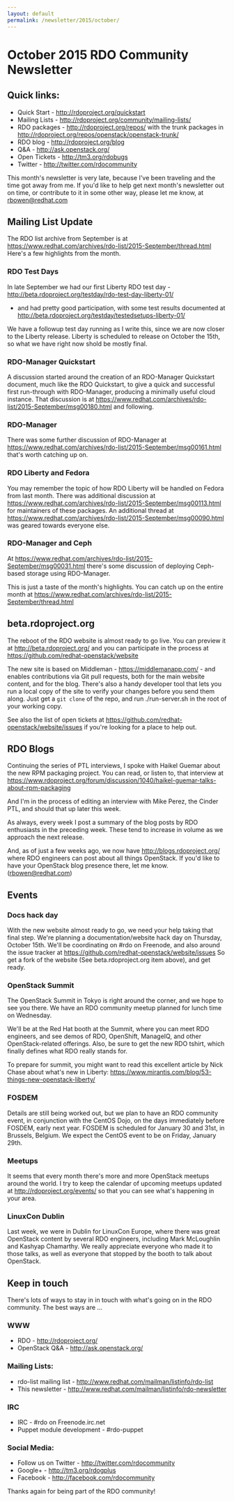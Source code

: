 ```yaml
---
layout: default
permalink: /newsletter/2015/october/
---
```

# October 2015 RDO Community Newsletter 

## Quick links:

* Quick Start - http://rdoproject.org/quickstart
* Mailing Lists - http://rdoproject.org/community/mailing-lists/
* RDO packages - http://rdoproject.org/repos/ with the trunk packages in http://rdoproject.org/repos/openstack/openstack-trunk/
* RDO blog - http://rdoproject.org/blog
* Q&A - http://ask.openstack.org/
* Open Tickets - http://tm3.org/rdobugs
* Twitter - http://twitter.com/rdocommunity

This month's newsletter is very late, because I've been traveling and
the time got away from me. If you'd like to help get next month's
newsletter out on time, or contribute to it in some other way, please
let me know, at rbowen@redhat.com


## Mailing List Update 

The RDO list archive from September is at
https://www.redhat.com/archives/rdo-list/2015-September/thread.html
Here's a few highlights from the month.

### RDO Test Days 

In late September we had our first Liberty RDO test day -
http://beta.rdoproject.org/testday/rdo-test-day-liberty-01/
- and had pretty good participation, with some test results documented
at http://beta.rdoproject.org/testday/testedsetups-liberty-01/

We have a followup test day running as I write this, since we are now
closer to the Liberty release. Liberty is scheduled to release on
October the 15th, so what we have right now shold be mostly final.

### RDO-Manager Quickstart 

A discussion started around the creation of an RDO-Manager Quickstart
document, much like the RDO Quickstart, to give a quick and successful
first run-through with RDO-Manager, producing a minimally useful cloud
instance. That discussion is at
https://www.redhat.com/archives/rdo-list/2015-September/msg00180.html
and following.

### RDO-Manager 

There was some further discussion of RDO-Manager at
https://www.redhat.com/archives/rdo-list/2015-September/msg00161.html
that's worth catching up on.

### RDO Liberty and Fedora 

You may remember the topic of how RDO Liberty will be handled on
Fedora from last month. There was additional discussion at
https://www.redhat.com/archives/rdo-list/2015-September/msg00113.html
for maintainers of these packages. An additional thread at
https://www.redhat.com/archives/rdo-list/2015-September/msg00090.html
was geared towards everyone else.

### RDO-Manager and Ceph 

At https://www.redhat.com/archives/rdo-list/2015-September/msg00031.html
there's some discussion of deploying Ceph-based storage using
RDO-Manager.


This is just a taste of the month's highlights. You can catch up on
the entire month at
https://www.redhat.com/archives/rdo-list/2015-September/thread.html


## beta.rdoproject.org 

The reboot of the RDO website is almost ready to go live. You can
preview it at http://beta.rdoproject.org/ and you can participate in
the process at https://github.com/redhat-openstack/website

The new site is based on Middleman - https://middlemanapp.com/ - and
enables contributions via Git pull requests, both for the main website
content, and for the blog. There's also a handy developer tool that
lets you run a local copy of the site to verify your changes before
you send them along. Just get a `git clone` of the repo, and 
run ./run-server.sh in the root of your working copy.

See also the list of open tickets at
https://github.com/redhat-openstack/website/issues if you're looking
for a place to help out.


## RDO Blogs 

Continuing the series of PTL interviews, I spoke with Haikel Guemar
about the new RPM packaging project. You can read, or listen to, that
interview at
https://www.rdoproject.org/forum/discussion/1040/haikel-guemar-talks-about-rpm-packaging

And I'm in the process of editing an interview with Mike Perez, the
Cinder PTL, and should that up later this week.

As always, every week I post a summary of the blog posts by RDO
enthusiasts in the preceding week. These tend to increase in volume
as we approach the next release.

And, as of just a few weeks ago, we now have
http://blogs.rdoproject.org/ where RDO engineers can post about all
things OpenStack. If you'd like to have your OpenStack blog presence
there, let me know. (rbowen@redhat.com)


## Events 

### Docs hack day 

With the new website almost ready to go, we need your help taking that
final step. We're planning a documentation/website hack day on
Thursday, October 15th. We'll be coordinating on #rdo on Freenode, and
also around the issue tracker at
https://github.com/redhat-openstack/website/issues  So get a fork of
the website (See beta.rdoproject.org item above), and get ready.

### OpenStack Summit 

The OpenStack Summit in Tokyo is right around the corner, and we hope
to see you there. We have an RDO community meetup planned for lunch
time on Wednesday.

We'll be at the Red Hat booth at the Summit, where you can meet RDO
engineers, and see demos of RDO, OpenShift, ManageIQ, and other
OpenStack-related offerings. Also, be sure to get the new RDO tshirt,
which finally defines what RDO really stands for.

To prepare for summit, you might want to read this excellent article
by Nick Chase about what's new in Liberty:
https://www.mirantis.com/blog/53-things-new-openstack-liberty/

### FOSDEM 

Details are still being worked out, but we plan to have an RDO
community event, in conjunction with the CentOS Dojo, on the days
immediately before FOSDEM, early next year. FOSDEM is scheduled for
January 30 and 31st, in Brussels, Belgium. We expect the CentOS event
to be on Friday, January 29th.

### Meetups 

It seems that every month there's more and more OpenStack meetups
around the world. I try to keep the calendar of upcoming meetups
updated at http://rdoproject.org/events/ so that you can see what's
happening in your area.

### LinuxCon Dublin 

Last week, we were in Dublin for LinuxCon Europe, where there was
great OpenStack content by several RDO engineers, including Mark
McLoughlin and Kashyap Chamarthy. We really appreciate everyone who
made it to those talks, as well as everyone that stopped by the booth
to talk about OpenStack.

## Keep in touch 

There's lots of ways to stay in in touch with what's going on in the
RDO community. The best ways are ...

### WWW 
* RDO - http://rdoproject.org/
* OpenStack Q&A - http://ask.openstack.org/ 

### Mailing Lists: 
* rdo-list mailing list - http://www.redhat.com/mailman/listinfo/rdo-list 
* This newsletter - http://www.redhat.com/mailman/listinfo/rdo-newsletter 

### IRC 
* IRC - #rdo on Freenode.irc.net
* Puppet module development - #rdo-puppet

### Social Media: 
* Follow us on Twitter - http://twitter.com/rdocommunity 
* Google+ - http://tm3.org/rdogplus 
* Facebook - http://facebook.com/rdocommunity

Thanks again for being part of the RDO community!

